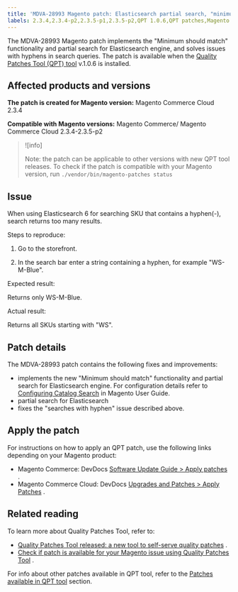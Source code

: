 ```yaml
---
title: 'MDVA-28993 Magento patch: Elasticsearch partial search, "minimum should match" and fix for "searches with hyphen" issue'
labels: 2.3.4,2.3.4-p2,2.3.5-p1,2.3.5-p2,QPT 1.0.6,QPT patches,Magento Commerce,Magento Commerce Cloud,support tools
---
```


The MDVA-28993 Magento patch implements the "Minimum should match" functionality and partial search for Elasticsearch engine, and solves issues with hyphens in search queries. The patch is available when the [Quality Patches Tool (QPT) tool](https://support.magento.com/hc/en-us/articles/360047139492) v.1.0.6 is installed.

## Affected products and versions

 **The patch is created for Magento version:** Magento Commerce Cloud 2.3.4

 **Compatible with Magento versions:** Magento Commerce/ Magento Commerce Cloud 2.3.4-2.3.5-p2

>![info]
>
>Note: the patch can be applicable to other versions with new QPT tool releases. To check if the patch is compatible with your Magento version, run `./vendor/bin/magento-patches
    status`

## Issue

When using Elasticsearch 6 for searching SKU that contains a hyphen(-), search returns too many results.

 <span class="wysiwyg-underline">Steps to reproduce:</span>

1. Go to the storefront.

1. In the search bar enter a string containing a hyphen, for example "WS-M-Blue".

 <span class="wysiwyg-underline">Expected result:</span>

Returns only WS-M-Blue.

 <span class="wysiwyg-underline">Actual result:</span>

Returns all SKUs starting with "WS".

## Patch details

The MDVA-28993 patch contains the following fixes and improvements:

* implements the new "Minimum should match" functionality and partial search for Elasticsearch engine. For configuration details refer to [Configuring Catalog Search](https://docs.magento.com/user-guide/catalog/search-configuration.html#step-4-configure-minimum-terms-to-match) in Magento User Guide.
* partial search for Elasticsearch
* fixes the "searches with hyphen" issue described above.

## Apply the patch

For instructions on how to apply an QPT patch, use the following links depending on your Magento product:

* Magento Commerce: DevDocs [Software Update Guide > Apply patches](https://devdocs.magento.com/guides/v2.4/comp-mgr/patching.html#mqp) .
* Magento Commerce Cloud: DevDocs [Upgrades and Patches > Apply Patches](https://devdocs.magento.com/guides/v2.4/comp-mgr/patching/mqp.html) .

## Related reading

To learn more about Quality Patches Tool, refer to:

* [Quality Patches Tool released: a new tool to self-serve quality patches](https://support.magento.com/hc/en-us/articles/360047139492) .
* [Check if patch is available for your Magento issue using Quality Patches Tool](https://support.magento.com/hc/en-us/articles/360047125252) .

For info about other patches available in QPT tool, refer to the [Patches available in QPT tool](https://support.magento.com/hc/en-us/sections/360010506631-Patches-available-in-QPT-tool-) section.
